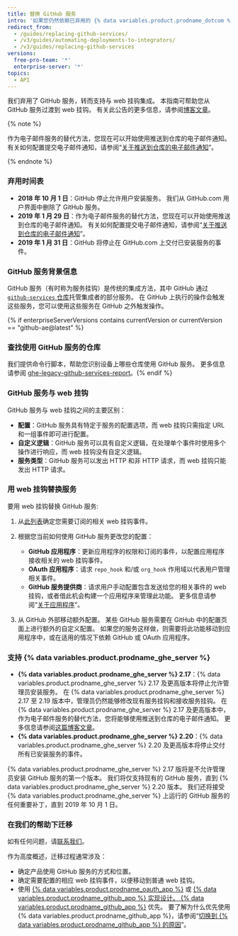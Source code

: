 ```yaml
---
title: 替换 GitHub 服务
intro: '如果您仍然依赖已弃用的 {% data variables.product.prodname_dotcom %} 服务，请了解如何将服务挂钩迁移到 web 挂钩。'
redirect_from:
  - /guides/replacing-github-services/
  - /v3/guides/automating-deployments-to-integrators/
  - /v3/guides/replacing-github-services
versions:
  free-pro-team: '*'
  enterprise-server: '*'
topics:
  - API
---
```



我们弃用了 GitHub 服务，转而支持与 web 挂钩集成。 本指南可帮助您从 GitHub 服务过渡到 web 挂钩。 有关此公告的更多信息，请参阅[博客文章](https://developer.github.com/changes/2018-10-01-denying-new-github-services)。

{% note %}

作为电子邮件服务的替代方法，您现在可以开始使用推送到仓库的电子邮件通知。 有关如何配置提交电子邮件通知，请参阅“[关于推送到仓库的电子邮件通知](/github/receiving-notifications-about-activity-on-github/about-email-notifications-for-pushes-to-your-repository/)”。

{% endnote %}

### 弃用时间表

- **2018 年 10 月 1 日**：GitHub 停止允许用户安装服务。 我们从 GitHub.com 用户界面中删除了 GitHub 服务。
- **2019 年 1 月 29 日**：作为电子邮件服务的替代方法，您现在可以开始使用推送到仓库的电子邮件通知。 有关如何配置提交电子邮件通知，请参阅“[关于推送到仓库的电子邮件通知](/github/receiving-notifications-about-activity-on-github/about-email-notifications-for-pushes-to-your-repository/)”。
- **2019 年 1 月 31 日**：GitHub 将停止在 GitHub.com 上交付已安装服务的事件。

### GitHub 服务背景信息

GitHub 服务（有时称为服务挂钩）是传统的集成方法，其中 GitHub 通过[ `github-services` 仓库](https://github.com/github/github-services)托管集成者的部分服务。 在 GitHub 上执行的操作会触发这些服务，您可以使用这些服务在 GitHub 之外触发操作。

{% if enterpriseServerVersions contains currentVersion or currentVersion == "github-ae@latest" %}
### 查找使用 GitHub 服务的仓库
我们提供命令行脚本，帮助您识别设备上哪些仓库使用 GitHub 服务。 更多信息请参阅 [ghe-legacy-github-services-report](/enterprise/{{currentVersion}}/admin/articles/command-line-utilities/#ghe-legacy-github-services-report)。{% endif %}

### GitHub 服务与 web 挂钩

GitHub 服务与 web 挂钩之间的主要区别：
- **配置**：GitHub 服务具有特定于服务的配置选项，而 web 挂钩只需指定 URL 和一组事件即可进行配置。
- **自定义逻辑**：GitHub 服务可以具有自定义逻辑，在处理单个事件时使用多个操作进行响应，而 web 挂钩没有自定义逻辑。
- **服务类型**：GitHub 服务可以发出 HTTP 和非 HTTP 请求，而 web 挂钩只能发出 HTTP 请求。

### 用 web 挂钩替换服务

要用 web 挂钩替换 GitHub 服务:

1. 从[此列表](/webhooks/#events)确定您需要订阅的相关 web 挂钩事件。

2. 根据您当前如何使用 GitHub 服务更改您的配置：

   - **GitHub 应用程序**：更新应用程序的权限和订阅的事件，以配置应用程序接收相关的 web 挂钩事件。
   - **OAuth 应用程序**：请求 `repo_hook` 和/或 `org_hook` 作用域以代表用户管理相关事件。
   - **GitHub 服务提供商**：请求用户手动配置包含发送给您的相关事件的 web 挂钩，或者借此机会构建一个应用程序来管理此功能。 更多信息请参阅“[关于应用程序](/apps/about-apps/)”。

3. 从 GitHub 外部移动额外配置。 某些 GitHub 服务需要在 GitHub 中的配置页面上进行额外的自定义配置。 如果您的服务这样做，则需要将此功能移动到应用程序中，或在适用的情况下依赖 GitHub 或 OAuth 应用程序。

### 支持 {% data variables.product.prodname_ghe_server %}

- **{% data variables.product.prodname_ghe_server %} 2.17**：{% data variables.product.prodname_ghe_server %} 2.17 及更高版本将停止允许管理员安装服务。 在 {% data variables.product.prodname_ghe_server %} 2.17 至 2.19 版本中，管理员仍然能够修改现有服务挂钩和接收服务挂钩。 在 {% data variables.product.prodname_ghe_server %} 2.17 及更高版本中，作为电子邮件服务的替代方法，您将能够使用推送到仓库的电子邮件通知。 更多信息请参阅[这篇博客文章](https://developer.github.com/changes/2019-01-29-life-after-github-services)。
- **{% data variables.product.prodname_ghe_server %} 2.20**：{% data variables.product.prodname_ghe_server %} 2.20 及更高版本将停止交付所有已安装服务的事件。

{% data variables.product.prodname_ghe_server %} 2.17 版将是不允许管理员安装 GitHub 服务的第一个版本。 我们将仅支持现有的 GitHub 服务，直到 {% data variables.product.prodname_ghe_server %} 2.20 版本。 我们还将接受 {% data variables.product.prodname_ghe_server %} 上运行的 GitHub 服务的任何重要补丁，直到 2019 年 10 月 1 日。

### 在我们的帮助下迁移

如有任何问题，请[联系我们](https://github.com/contact?form%5Bsubject%5D=GitHub+Services+Deprecation)。

作为高度概述，迁移过程通常涉及：
  - 确定产品使用 GitHub 服务的方式和位置。
  - 确定需要配置的相应 web 挂钩事件，以便移动到普通 web 挂钩。
  - 使用 [{% data variables.product.prodname_oauth_app %}](/apps/building-oauth-apps/) 或 [{% data variables.product.prodname_github_app %} 实现设计。 {% data variables.product.prodname_github_app %}](/apps/building-github-apps/) 优先。 要了解为什么优先使用 {% data variables.product.prodname_github_app %}，请参阅“[切换到 {% data variables.product.prodname_github_app %} 的原因](/apps/migrating-oauth-apps-to-github-apps/#reasons-for-switching-to-github-apps)”。
